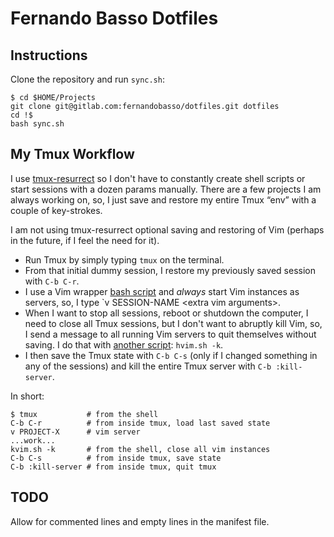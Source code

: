 # Fernando Basso Dotfiles

## Instructions

Clone the repository and run `sync.sh`:

```shell-session
$ cd $HOME/Projects
git clone git@gitlab.com:fernandobasso/dotfiles.git dotfiles
cd !$
bash sync.sh
```



## My Tmux Workflow

I use [tmux-resurrect](https://github.com/tmux-plugins/tmux-resurrect) so I don't have to constantly create shell scripts or start sessions with a dozen params manually. There are a few projects I am always working on, so, I just save and restore my entire Tmux “env” with a couple of key-strokes.

I am not using tmux-resurrect optional saving and restoring of Vim (perhaps in the future, if I feel the need for it).

* Run Tmux by simply typing `tmux` on the terminal.
* From that initial dummy session, I restore my previously saved session with `C-b C-r`.
* I use a Vim wrapper [bash script](https://gitlab.com/fernandobasso/dotfiles/-/blob/master/bash_incl/wrappers.sh) and _always_ start Vim instances as servers, so, I type `v SESSION-NAME &lt;extra vim arguments&gt;.
* When I want to stop all sessions, reboot or shutdown the computer, I need to close all Tmux sessions, but I don't want to abruptly kill Vim, so, I send a message to all running Vim servers to quit themselves without saving. I do that with [another script](https://gitlab.com/fernandobasso/dotfiles/-/blob/master/bin/hvim.sh): `hvim.sh -k`.
* I then save the Tmux state with `C-b C-s` (only if I changed something in any of the sessions) and kill the entire Tmux server with `C-b :kill-server`.



In short:

```
$ tmux           # from the shell
C-b C-r          # from inside tmux, load last saved state
v PROJECT-X      # vim server
...work...
kvim.sh -k       # from the shell, close all vim instances
C-b C-s          # from inside tmux, save state
C-b :kill-server # from inside tmux, quit tmux

```



## TODO

Allow for commented lines and empty lines in the manifest file.

